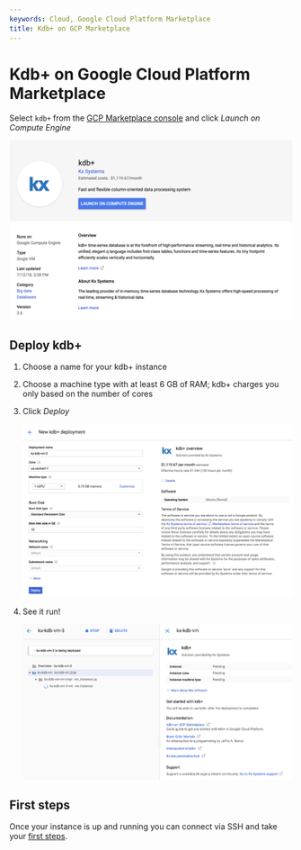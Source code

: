```yaml
---
keywords: Cloud, Google Cloud Platform Marketplace
title: Kdb+ on GCP Marketplace
---
```


# Kdb+ on Google Cloud Platform Marketplace



Select `kdb+` from the [GCP Marketplace console](http://console.cloud.google.com/marketplace) and click _Launch on Compute Engine_

![kdb+ on GCL](img/gcpm-landing.png)


## Deploy kdb+

1. Choose a name for your kdb+ instance
2. Choose a machine type with at least 6&nbsp;GB of RAM; kdb+ charges you only based on the number of cores
3. Click _Deploy_

    ![GCL Deploy](img/gcpm-deploy.png)

4. See it run! 

    ![GCL Deploy done](img/gcpm-deploy-done.png)


## First steps

Once your instance is up and running you can connect via SSH and take your [first steps](/tutorials/first-steps/).

